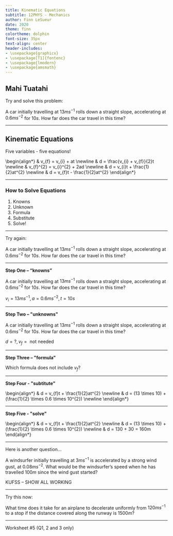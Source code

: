 ```yaml
---
title: Kinematic Equations
subtitle: 12PHYS - Mechanics
author: Finn LeSueur
date: 2020
theme: finn
colortheme: dolphin
font-size: 35px
text-align: center
header-includes:
- \usepackage{graphicx}
- \usepackage[T1]{fontenc}
- \usepackage{lmodern}
- \usepackage{amsmath}
---
```


## Mahi Tuatahi

Try and solve this problem:

A car initially travelling at $13ms^{-1}$ rolls down a straight slope, accelerating at $0.6 ms^{-2}$ for $10 s$. How far does the car travel in this time?

---

## Kinematic Equations

Five variables - five equations!

\begin{align*}
    & v_{f} = v_{i} + at \newline
    & d = \frac{v_{i} + v_{f}}{2}t \newline
    & v_{f}^{2} = v_{i}^{2} + 2ad \newline
    & d = v_{i}t + \frac{1}{2}at^{2} \newline
    & d = v_{f}t - \frac{1}{2}at^{2}
\end{align*}

---

### How to Solve Equations

1. Knowns
2. Unknown
3. Formula
4. Substitute
5. Solve!

---

Try again:

A car initially travelling at $13ms^{-1}$ rolls down a straight slope, accelerating at $0.6 ms^{-2}$ for $10 s$. How far does the car travel in this time?

---

__Step One – “knowns”__

A car initially travelling at $13ms^{-1}$ rolls down a straight slope, accelerating at $0.6 ms^{-2}$ for $10 s$. How far does the car travel in this time?

$v_{i} = 13ms^{-1}, a=0.6ms^{-2}, t=10s$

---

__Step Two – "unknowns"__

A car initially travelling at $13ms^{-1}$ rolls down a straight slope, accelerating at $0.6 ms^{-2}$ for $10 s$. How far does the car travel in this time?

$d = ?, v_{f} = \text{ not needed}$

---

__Step Three – "formula"__

Which formula does not include $v_{f}$?

---

__Step Four - "subtitute"__

\begin{align*}
    & d = v_{f}t + \frac{1}{2}at^{2} \newline
    & d = (13 \times 10) + (\frac{1}{2} \times 0.6 \times 10^{2}) \newline
\end{align*}

---

__Step Five - "solve"__

\begin{align*}
    & d = v_{f}t + \frac{1}{2}at^{2} \newline
    & d = (13 \times 10) + (\frac{1}{2} \times 0.6 \times 10^{2}) \newline
    & d = 130 + 30 = 160m
\end{align*}

---

Here is another question…

A windsurfer initially travelling at $3 ms^{-1}$ is accelerated by a strong wind gust, at $0.08 ms^{-2}$. What would be the windsurfer’s speed when he has travelled $100 m$ since the wind gust started?

KUFSS – SHOW ALL WORKING

---

Try this now:

What time does it take for an airplane to decelerate uniformly from $120 ms^{-1}$ to a stop if the distance covered along the runway is $1500 m$?

---

Worksheet #5 (Q1, 2 and 3 only)
